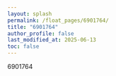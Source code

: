 ```yaml
---
layout: splash
permalink: /float_pages/6901764/
title: "6901764"
author_profile: false
last_modified_at: 2025-06-13
toc: false
---
```

 
6901764
